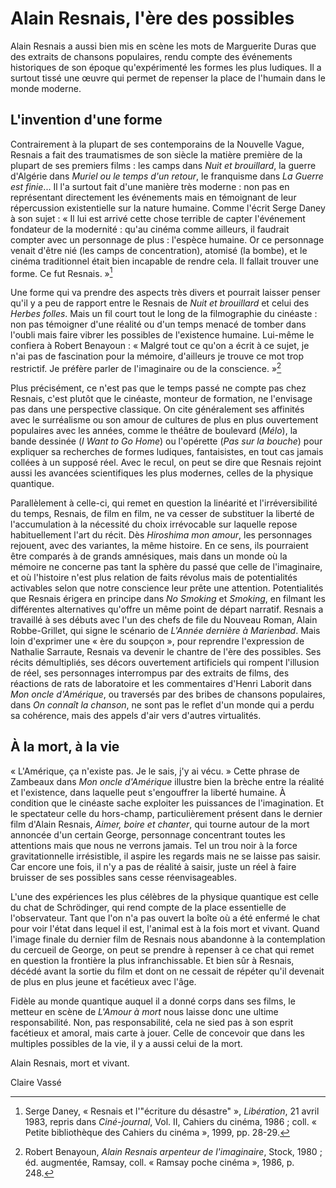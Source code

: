 # Alain Resnais, l'ère des possibles

Alain Resnais a aussi bien mis en scène les mots de Marguerite Duras que des extraits de chansons populaires, rendu compte des événements historiques de son époque qu'expérimenté les formes les plus ludiques. Il a surtout tissé une œuvre qui permet de repenser la place de l'humain dans le monde moderne.

## L'invention d'une forme

Contrairement à la plupart de ses contemporains de la Nouvelle Vague, Resnais a fait des traumatismes de son siècle la matière première de la plupart de ses premiers films : les camps dans _Nuit et brouillard_, la guerre d'Algérie dans _Muriel ou le temps d'un retour_, le franquisme dans _La Guerre est finie_... Il l'a surtout fait d'une manière très moderne : non pas en représentant directement les événements mais en témoignant de leur répercussion existentielle sur la nature humaine. Comme l'écrit Serge Daney à son sujet : « Il lui est arrivé cette chose terrible de capter l'événement fondateur de la modernité : qu'au cinéma comme ailleurs, il faudrait compter avec un personnage de plus : l'espèce humaine. Or ce personnage venait d'être nié (les camps de concentration), atomisé (la bombe), et le cinéma traditionnel était bien incapable de rendre cela. Il fallait trouver une forme. Ce fut Resnais. »[^1]

Une forme qui va prendre des aspects très divers et pourrait laisser penser qu'il y a peu de rapport entre le Resnais de _Nuit et brouillard_ et celui des _Herbes folles_. Mais un fil court tout le long de la filmographie du cinéaste : non pas témoigner d'une réalité ou d'un temps menacé de tomber dans l'oubli mais faire vibrer les possibles de l'existence humaine. Lui-même le confiera à Robert Benayoun : « Malgré tout ce qu'on a écrit à ce sujet, je n'ai pas de fascination pour la mémoire, d'ailleurs je trouve ce mot trop restrictif. Je préfère parler de l'imaginaire ou de la conscience. »[^2]

Plus précisément, ce n'est pas que le temps passé ne compte pas chez Resnais, c'est plutôt que le cinéaste, monteur de formation, ne l'envisage pas dans une perspective classique. On cite généralement ses affinités avec le surréalisme ou son amour de cultures de plus en plus ouvertement populaires avec les années, comme le théâtre de boulevard (_Mélo_), la bande dessinée (_I Want to Go Home_) ou l'opérette (_Pas sur la bouche_) pour expliquer sa recherches de formes ludiques, fantaisistes, en tout cas jamais collées à un supposé réel. Avec le recul, on peut se dire que Resnais rejoint aussi les avancées scientifiques les plus modernes, celles de la physique quantique.

Parallèlement à celle-ci, qui remet en question la linéarité et l'irréversibilité du temps, Resnais, de film en film, ne va cesser de substituer la liberté de l'accumulation à la nécessité du choix irrévocable sur laquelle repose habituellement l'art du récit. Dès _Hiroshima mon amour_, les personnages rejouent, avec des variantes, la même histoire. En ce sens, ils pourraient être comparés à de grands amnésiques, mais dans un monde où la mémoire ne concerne pas tant la sphère du passé que celle de l'imaginaire, et où l'histoire n'est plus relation de faits révolus mais de potentialités activables selon que notre conscience leur prête une attention. Potentialités que Resnais érigera en principe dans _No Smoking_ et _Smoking_, en filmant les différentes alternatives qu'offre un même point de départ narratif.
Resnais a travaillé à ses débuts avec l'un des chefs de file du Nouveau Roman, Alain Robbe-Grillet, qui signe le scénario de _L'Année dernière à Marienbad_. Mais loin d'exprimer une « ère du soupçon », pour reprendre l'expression de Nathalie Sarraute, Resnais va devenir le chantre de l'ère des possibles. Ses récits démultipliés, ses décors ouvertement artificiels qui rompent l'illusion de réel, ses personnages interrompus par des extraits de films, des réactions de rats de laboratoire et les commentaires d'Henri Laborit dans _Mon oncle d'Amérique_, ou traversés par des bribes de chansons populaires, dans _On connaît la chanson_, ne sont pas le reflet d'un monde qui a perdu sa cohérence, mais des appels d'air vers d'autres virtualités.

## À la mort, à la vie

« L'Amérique, ça n'existe pas. Je le sais, j'y ai vécu. » Cette phrase de Zambeaux dans _Mon oncle d'Amérique_ illustre bien la brèche entre la réalité et l'existence, dans laquelle peut s'engouffrer la liberté humaine. À condition que le cinéaste sache exploiter les puissances de l'imagination. Et le spectateur celle du hors-champ, particulièrement présent dans le dernier film d'Alain Resnais, _Aimer, boire et chanter_, qui tourne autour de la mort annoncée d'un certain George, personnage concentrant toutes les attentions mais que nous ne verrons jamais. Tel un trou noir à la force gravitationnelle irrésistible, il aspire les regards mais ne se laisse pas saisir. Car encore une fois, il n'y a pas de réalité à saisir, juste un réel à faire bruisser de ses possibles sans cesse réenvisageables.

L'une des expériences les plus célèbres de la physique quantique est celle du chat de Schrödinger, qui rend compte de la place essentielle de l'observateur. Tant que l'on n'a pas ouvert la boîte où a été enfermé le chat pour voir l'état dans lequel il est, l'animal est à la fois mort et vivant. Quand l'image finale du dernier film de Resnais nous abandonne à la contemplation du cercueil de George, on peut se prendre à repenser à ce chat qui remet en question la frontière la plus infranchissable. Et bien sûr à Resnais, décédé avant la sortie du film et dont on ne cessait de répéter qu'il devenait de plus en plus jeune et facétieux avec l'âge.

Fidèle au monde quantique auquel il a donné corps dans ses films, le metteur en scène de _L'Amour à mort_ nous laisse donc une ultime responsabilité. Non, pas responsabilité, cela ne sied pas à son esprit facétieux et amoral, mais carte à jouer. Celle de concevoir que dans les multiples possibles de la vie, il y a aussi celui de la mort.

Alain Resnais, mort et vivant.

Claire Vassé

[^1]: Serge Daney, « Resnais et l'"écriture du désastre" », _Libération_, 21 avril 1983, repris dans _Ciné-journal_, Vol. II, Cahiers du cinéma, 1986 ; coll. « Petite bibliothèque des Cahiers du cinéma », 1999, pp. 28-29.

[^2]: Robert Benayoun, _Alain Resnais arpenteur de l'imaginaire_, Stock, 1980 ; éd. augmentée, Ramsay, coll. « Ramsay poche cinéma », 1986, p. 248.